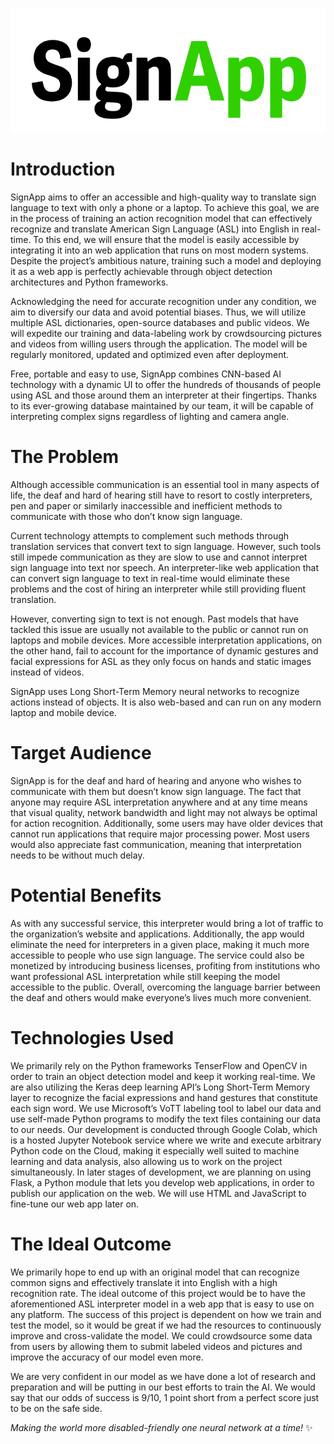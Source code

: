 <p align="center">
  <img src="images/signapp.png" alt="SignApp Logo"/>
</p>

# Introduction

SignApp aims to offer an accessible and high-quality way to translate sign language to text with only a phone or a laptop. To achieve this goal, we are in the process of training an action recognition model that can effectively recognize and translate American Sign Language (ASL) into English in real-time. To this end, we will ensure that the model is easily accessible by integrating it into an web application that runs on most modern systems.  Despite the project’s ambitious nature, training such a model and deploying it as a web app is perfectly achievable through object detection architectures and Python frameworks.

Acknowledging the need for accurate recognition under any condition, we aim to diversify our data and avoid potential biases. Thus, we will utilize multiple ASL dictionaries, open-source databases and public videos. We will expedite our training and data-labeling work by crowdsourcing pictures and videos  from willing users through the application. The model will be regularly monitored, updated and optimized even after deployment.

Free, portable and easy to use, SignApp combines CNN-based AI technology with a dynamic UI to offer the hundreds of thousands of people using ASL and those around them an interpreter at their fingertips. Thanks to its ever-growing database maintained by our team, it will be capable of interpreting complex signs regardless of lighting and camera angle.

# The Problem

Although accessible communication is an essential tool in many aspects of life, the deaf and hard of hearing still have to resort to costly interpreters, pen and paper or similarly inaccessible and inefficient methods to communicate with those who don’t know sign language. 

Current technology attempts to complement such methods through translation services that convert text to sign language. However, such tools still impede communication as they are slow to use and cannot interpret sign language into text nor speech. An interpreter-like web application that can convert sign language to text in real-time would eliminate these problems and the cost of hiring an interpreter while still providing fluent translation. 

However, converting sign to text is not enough. Past models that have tackled this issue are usually not available to the public or cannot run on laptops and mobile devices. More accessible interpretation applications, on the other hand, fail to account for the importance of dynamic gestures and facial expressions for ASL as they only focus on hands and static images instead of videos.

SignApp uses Long Short-Term Memory neural networks to recognize actions instead of objects. It is also web-based and can run on any modern laptop and mobile device.

# Target Audience

SignApp is for the deaf and hard of hearing and anyone who wishes to communicate with them but doesn’t know sign language. The fact that anyone may require ASL interpretation anywhere and at any time means that visual quality, network bandwidth and light may not always be optimal for action recognition. Additionally, some users may have older devices that cannot run applications that require major processing power. Most users would also appreciate fast communication, meaning that interpretation needs to be without much delay.

# Potential Benefits

As with any successful service, this interpreter would bring a lot of traffic to the organization’s website and applications. Additionally, the app would eliminate the need for interpreters in a given place, making it much more accessible to people who use sign language. The service could also be monetized by introducing business licenses, profiting from institutions who want professional ASL interpretation while still keeping the model accessible to the public. Overall, overcoming the language barrier between the deaf and others would make everyone’s lives much more convenient.

# Technologies Used

We primarily rely on the Python frameworks TenserFlow and OpenCV in order to train an object detection model and keep it working real-time. We are also utilizing the Keras deep learning API’s Long Short-Term Memory layer to recognize the facial expressions and hand gestures that constitute each sign word. We use Microsoft’s VoTT labeling tool to label our data and use self-made Python programs to modify the text files containing our data to our needs. Our development is conducted through Google Colab, which is a hosted Jupyter Notebook service where we write and execute arbitrary Python code on the Cloud, making it especially well suited to machine learning and data analysis, also allowing us to work on the project simultaneously. In later stages of development, we are planning on using Flask, a Python module that lets you develop web applications, in order to publish our application on the web. We will use HTML and JavaScript to fine-tune our web app later on. 

# The Ideal Outcome

We primarily hope to end up with an original model that can recognize common signs and effectively translate it into English with a high recognition rate. The ideal outcome of this project would be to have the aforementioned ASL interpreter model in a web app that is easy to use on any platform. The success of this project is dependent on how we train and test the model, so it would be great if we had the resources to continuously improve and cross-validate the model. We could crowdsource some data from users by allowing them to submit labeled videos and pictures and improve the accuracy of our model even more. 

We are very confident in our model as we have done a lot of research and preparation and will be putting in our best efforts to train the AI. We would say that our odds of success is 9/10, 1 point short from a perfect score just to be on the safe side.

*Making the world more disabled-friendly one neural network at a time!* ✨
